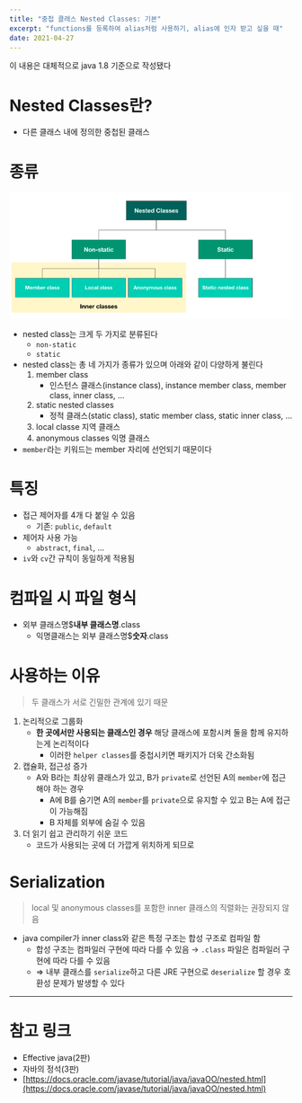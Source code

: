 ```yaml
---
title: "중첩 클래스 Nested Classes: 기본"
excerpt: "functions를 등록하여 alias처럼 사용하기, alias에 인자 받고 싶을 때"
date: 2021-04-27
---
```



이 내용은 대체적으로 java 1.8 기준으로 작성됐다


# Nested Classes란?

- 다른 클래스 내에 정의한 중첩된 클래스

# 종류
![Nested classes 종류](/assets/images/post/2021-04-27-nested-classes-basic_1.png)

- nested class는 크게 두 가지로 분류된다
    - `non-static`
    - `static`
- nested class는 총 네 가지가 종류가 있으며 아래와 같이 다양하게 불린다
    1. member class
        - 인스턴스 클래스(instance class), instance member class, member class, inner class, ...
    2. static nested classes
        - 정적 클래스(static class), static member class, static inner class,  ...
    3. local classe 지역 클래스
    4. anonymous classes 익명 클래스
- `member`라는 키워드는 member 자리에 선언되기 때문이다

# 특징

- 접근 제어자를 4개 다 붙일 수 있음
    - 기존: `public`, `default`
- 제어자 사용 가능
    - `abstract`, `final`, ...
- `iv`와 `cv`간 규칙이 동일하게 적용됨

# 컴파일 시 파일 형식

- 외부 클래스명$**내부 클래스명**.class
    - 익명클래스는 외부 클래스명$**숫자**.class

# 사용하는 이유

> 두 클래스가 서로 긴밀한 관계에 있기 때문

1. 논리적으로 그룹화
    - **한 곳에서만 사용되는 클래스인 경우** 해당 클래스에 포함시켜 둘을 함께 유지하는게 논리적이다
        - 이러한 `helper classes`를 중첩시키면 패키지가 더욱 간소화됨
2. 캡슐화, 접근성 증가
    - A와 B라는 최상위 클래스가 있고, B가 `private`로 선언된 A의 `member`에 접근해야 하는 경우
        - A에 B를 숨기면 A의 `member`를 `private`으로 유지할 수 있고 B는 A에 접근이 가능해짐
        - B 자체를 외부에 숨길 수 있음
3. 더 읽기 쉽고 관리하기 쉬운 코드
    - 코드가 사용되는 곳에 더 가깝게 위치하게 되므로

# Serialization

> local 및 anonymous classes를 포함한 inner 클래스의 직렬화는 권장되지 않음

- java compiler가 inner class와 같은 특정 구조는 합성 구조로 컴파일 함
    - 합성 구조는 컴파일러 구현에 따라 다를 수 있음 → `.class` 파일은 컴파일러 구현에 따라 다를 수 있음
    - ⇒ 내부 클래스를 `serialize`하고 다른 JRE 구현으로 `deserialize` 할 경우 호환성 문제가 발생할 수 있다

---

# 참고 링크

- Effective java(2판)
- 자바의 정석(3판)
- [https://docs.oracle.com/javase/tutorial/java/javaOO/nested.html](https://docs.oracle.com/javase/tutorial/java/javaOO/nested.html)
